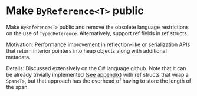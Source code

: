 # Make `ByReference<T>` public

Make `ByReference<T>` public and remove the obsolete language restrictions on the use of `TypedReference`. Alternatively, support ref fields in ref structs.

Motivation: Performance improvement in reflection-like or serialization APIs that return interior pointers into heap objects along with additional metadata.

Details: Discussed extensively on the C# language github. Note that it can be already trivially implemented ([see appendix](ByRef.cs)) with ref structs that wrap a `Span<T>`, but that approach has the overhead of having to store the length of the span.

